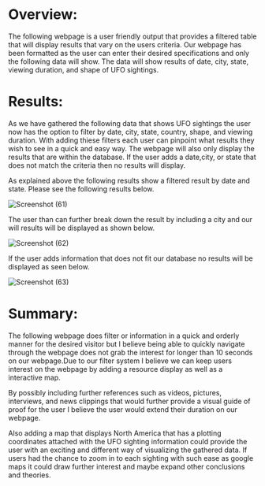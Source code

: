 # Overview:
The following webpage is a user friendly output that provides a filtered table that will display results that vary on the users criteria. Our webpage has been formatted as the user can enter their desired specifications and only the following data will show. The data will show results of date, city, state, viewing duration, and shape of UFO sightings.

# Results:

As we have gathered the following data that shows UFO sightings the user now has the option to filter by date, city, state, country, shape, and viewing duration. With adding thiese filters each user can pinpoint what results they wish to see in a quick and easy way. The webpage will also only display the results that are within the database. If the user adds a date,city, or state that does not match the criteria then no results will display.

As explained above the following results show a filtered result by date and state. Please see the following results below.

![Screenshot (61)](https://user-images.githubusercontent.com/81484054/124361959-24c60500-dc00-11eb-9262-16222ed0ed89.png)

The user than can further break down the result by including a city and our will results will be displayed as shown below.

![Screenshot (62)](https://user-images.githubusercontent.com/81484054/124361965-30b1c700-dc00-11eb-822e-607d62dea08b.png)


If the user adds information that does not fit our database no results will be displayed as seen below.

![Screenshot (63)](https://user-images.githubusercontent.com/81484054/124361972-35767b00-dc00-11eb-85dd-06bdfa5aeae1.png)

# Summary:

The following webpage does filter or information in a quick and orderly manner for the desired visitor but I believe being able to quickly navigate through the webpage does not grab the interest for longer than 10 seconds on our webpage.Due to our filter system I believe we can keep users interest on the webpage by adding a resource display as well as a interactive map.

By possibly including further references such as videos, pictures, interviews, and news clippings that  would further provide a visual guide of proof for the user I believe the user would extend their duration on our webpage.

Also adding a map that displays North America that has a plotting coordinates attached with the UFO sighting information could provide the user with an exciting and different way of visualizing the gathered data. If users had the chance to zoom in to each sighting with such ease as google maps it could draw further interest and maybe expand other conclusions and theories.
